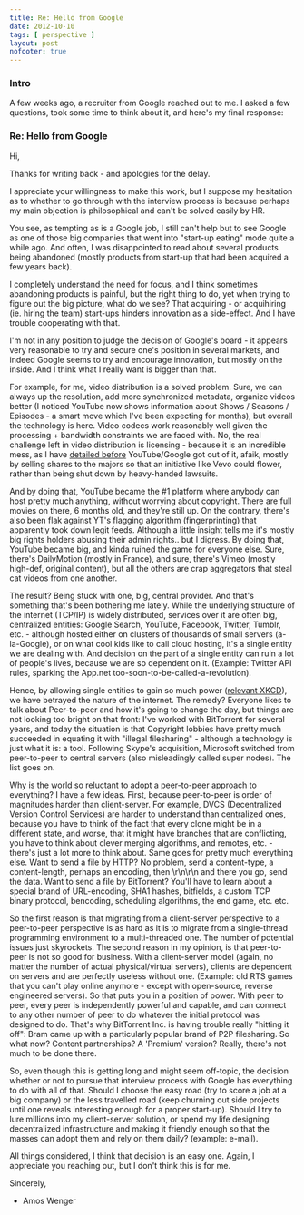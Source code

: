 ```yaml
---
title: Re: Hello from Google
date: 2012-10-10
tags: [ perspective ]
layout: post
nofooter: true
---
```


### Intro

A few weeks ago, a recruiter from Google reached out to me. I asked a few
questions, took some time to think about it, and here's my final response:

### Re: Hello from Google

Hi,

Thanks for writing back - and apologies for the delay.

I appreciate your willingness to make this work, but I suppose my hesitation as
to whether to go through with the interview process is because perhaps my main
objection is philosophical and can't be solved easily by HR.

You see, as tempting as is a Google job, I still can't help but to see Google
as one of those big companies that went into "start-up eating" mode quite a
while ago. And often, I was disappointed to read about several products being
abandoned (mostly products from start-up that had been acquired a few years
back).

I completely understand the need for focus, and I think sometimes abandoning
products is painful, but the right thing to do, yet when trying to figure out
the big picture, what do we see? That acquiring - or acquihiring (ie. hiring
the team) start-ups hinders innovation as a side-effect. And I have trouble
cooperating with that.

I'm not in any position to judge the decision of Google's board - it appears
very reasonable to try and secure one's position in several markets, and indeed
Google seems to try and encourage innovation, but mostly on the inside. And I
think what I really want is bigger than that.

For example, for me, video distribution is a solved problem. Sure, we can
always up the resolution, add more synchronized metadata, organize videos
better (I noticed YouTube now shows information about Shows / Seasons /
Episodes - a smart move which I've been expecting for months), but overall the
technology is here. Video codecs work reasonably well given the processing +
bandwidth constraints we are faced with. No, the real challenge left in video
distribution is licensing - because it is an incredible mess, as I have
[detailed before](http://amos.me/blog/2012/vision/) YouTube/Google got out of it,
afaik, mostly by selling shares to the majors so that an initiative like Vevo
could flower, rather than being shut down by heavy-handed lawsuits.

And by doing that, YouTube became the #1 platform where anybody can host pretty
much anything, without worrying about copyright. There are full movies on
there, 6 months old, and they're still up. On the contrary, there's also been
flak against YT's flagging algorithm (fingerprinting) that apparently took down
legit feeds. Although a little insight tells me it's mostly big rights holders
abusing their admin rights.. but I digress. By doing that, YouTube became big,
and kinda ruined the game for everyone else. Sure, there's DailyMotion (mostly
in France), and sure, there's Vimeo (mostly high-def, original content), but
all the others are crap aggregators that steal cat videos from one another.

The result? Being stuck with one, big, central provider. And that's something
that's been bothering me lately. While the underlying structure of the internet
(TCP/IP) is widely distributed, services over it are often big, centralized
entities: Google Search, YouTube, Facebook, Twitter, Tumblr, etc. - although
hosted either on clusters of thousands of small servers (a-la-Google), or on
what cool kids like to call cloud hosting, it's a single entity we are dealing
with. And decision on the part of a single entity can ruin a lot of people's
lives, because we are so dependent on it. (Example: Twitter API rules, sparking
the App.net too-soon-to-be-called-a-revolution).

Hence, by allowing single entities to gain so much power ([relevant XKCD](http://xkcd.com/1118/)),
we have betrayed the nature of the internet. The remedy? Everyone likes to talk
about Peer-to-peer and how it's going to change the day, but things are not
looking too bright on that front: I've worked with BitTorrent for several
years, and today the situation is that Copyright lobbies have pretty much
succeeded in equating it with "illegal filesharing" - although a technology is
just what it is: a tool. Following Skype's acquisition, Microsoft switched from
peer-to-peer to central servers (also misleadingly called super nodes). The
list goes on.

Why is the world so reluctant to adopt a peer-to-peer approach to everything? I
have a few ideas. First, because peer-to-peer is order of magnitudes harder
than client-server. For example, DVCS (Decentralized Version Control Services)
are harder to understand than centralized ones, because you have to think of
the fact that every clone might be in a different state, and worse, that it
might have branches that are conflicting, you have to think about clever
merging algorithms, and remotes, etc. - there's just a lot more to think about.
Same goes for pretty much everything else. Want to send a file by HTTP? No
problem, send a content-type, a content-length, perhaps an encoding, then
\r\n\r\n and there you go, send the data. Want to send a file by BitTorrent?
You'll have to learn about a special brand of URL-encoding, SHA1 hashes,
bitfields, a custom TCP binary protocol, bencoding, scheduling algorithms, the
end game, etc. etc.

So the first reason is that migrating from a client-server perspective to a
peer-to-peer perspective is as hard as it is to migrate from a single-thread
programming environment to a multi-threaded one. The number of potential issues
just skyrockets. The second reason in my opinion, is that peer-to-peer is not
so good for business. With a client-server model (again, no matter the number
of actual physical/virtual servers), clients are dependent on servers and are
perfectly useless without one. (Example: old RTS games that you can't play
online anymore - except with open-source, reverse engineered servers). So that
puts you in a position of power. With peer to peer, every peer is independently
powerful and capable, and can connect to any other number of peer to do
whatever the initial protocol was designed to do. That's why BitTorrent Inc. is
having trouble really "hitting it off": Bram came up with a particularly
popular brand of P2P filesharing. So what now? Content partnerships? A
'Premium' version? Really, there's not much to be done there.

So, even though this is getting long and might seem off-topic, the decision
whether or not to pursue that interview process with Google has everything to
do with all of that. Should I choose the easy road (try to score a job at a big
company) or the less travelled road (keep churning out side projects until one
reveals interesting enough for a proper start-up). Should I try to lure
millions into my client-server solution, or spend my life designing
decentralized infrastructure and making it friendly enough so that the masses
can adopt them and rely on them daily? (example: e-mail).

All things considered, I think that decision is an easy one. Again, I
appreciate you reaching out, but I don't think this is for me.

Sincerely,
- Amos Wenger

